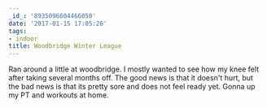 ```yaml
---
_id_: '8935096604466050'
date: '2017-01-15 17:05:26'
tags:
- indoor
title: Woodbridge Winter League
---
```


Ran around a little at woodbridge. I mostly wanted to see how my knee felt after taking several months off. The good news is that it doesn't
hurt, but the bad news is that its pretty sore and does not feel ready yet. Gonna up my PT and workouts at home.
